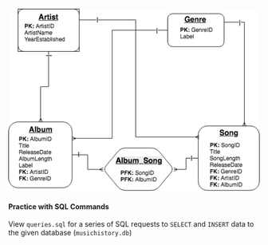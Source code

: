 ![Music Database ERD](https://raw.githubusercontent.com/iiimosley/NSS-sqlFoundations/master/musicDB_ERD.png "Music Database ERD")

#### Practice with SQL Commands 

View `queries.sql` for a series of SQL requests to `SELECT` and `INSERT` data to the given database (`musichistory.db`)
